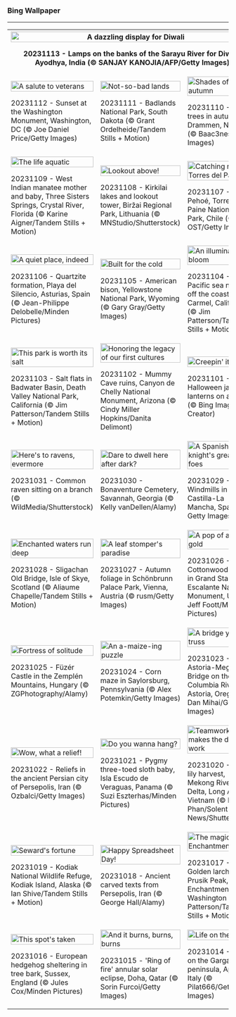 <h3>
 Bing Wallpaper
</h3>
<hr/>
<table>
<tr>
<th colspan="3">
<img alt="A dazzling display for Diwali" src="https://www.bing.com/th?id=OHR.DiwaliAyodhya_EN-US7782727326_UHD.jpg&amp;rf=LaDigue_UHD.jpg&amp;pid=hp&amp;w=3840&amp;h=2160&amp;rs=1&amp;c=4" width="100%"/><p>20231113 - Lamps on the banks of the Sarayu River for Diwali, Ayodhya, India (© SANJAY KANOJIA/AFP/Getty Images)</p></th>
</tr>
<tr>
<td><img alt="A salute to veterans" src="https://www.bing.com/th?id=OHR.VeteransDayDC_EN-US7666353324_UHD.jpg&amp;rf=LaDigue_UHD.jpg&amp;pid=hp&amp;w=3840&amp;h=2160&amp;rs=1&amp;c=4" width="100%"/><p>20231112 - Sunset at the Washington Monument, Washington, DC (© Joe Daniel Price/Getty Images)</p></td>
<td><img alt="Not-so-bad lands" src="https://www.bing.com/th?id=OHR.BadlandsSunrise_EN-US7576048436_UHD.jpg&amp;rf=LaDigue_UHD.jpg&amp;pid=hp&amp;w=3840&amp;h=2160&amp;rs=1&amp;c=4" width="100%"/><p>20231111 - Badlands National Park, South Dakota (© Grant Ordelheide/Tandem Stills + Motion)</p></td>
<td><img alt="Shades of autumn" src="https://www.bing.com/th?id=OHR.NorwayBirch_EN-US7497125692_UHD.jpg&amp;rf=LaDigue_UHD.jpg&amp;pid=hp&amp;w=3840&amp;h=2160&amp;rs=1&amp;c=4" width="100%"/><p>20231110 - Birch trees in autumn, Drammen, Norway (© Baac3nes/Getty Images)</p></td>
</tr>
<tr>
<td><img alt="The life aquatic" src="https://www.bing.com/th?id=OHR.ManateeMama_EN-US7376333243_UHD.jpg&amp;rf=LaDigue_UHD.jpg&amp;pid=hp&amp;w=3840&amp;h=2160&amp;rs=1&amp;c=4" width="100%"/><p>20231109 - West Indian manatee mother and baby, Three Sisters Springs, Crystal River, Florida (© Karine Aigner/Tandem Stills + Motion)</p></td>
<td><img alt="Lookout above!" src="https://www.bing.com/th?id=OHR.KirkilaiTower_EN-US7178436226_UHD.jpg&amp;rf=LaDigue_UHD.jpg&amp;pid=hp&amp;w=3840&amp;h=2160&amp;rs=1&amp;c=4" width="100%"/><p>20231108 - Kirkilai lakes and lookout tower, Biržai Regional Park, Lithuania (© MNStudio/Shutterstock)</p></td>
<td><img alt="Catching rays in Torres del Paine" src="https://www.bing.com/th?id=OHR.LagoPehoe_EN-US6983781896_UHD.jpg&amp;rf=LaDigue_UHD.jpg&amp;pid=hp&amp;w=3840&amp;h=2160&amp;rs=1&amp;c=4" width="100%"/><p>20231107 - Lake Pehoé, Torres del Paine National Park, Chile (© OST/Getty Images)</p></td>
</tr>
<tr>
<td><img alt="A quiet place, indeed" src="https://www.bing.com/th?id=OHR.SilencioSpain_EN-US6874925537_UHD.jpg&amp;rf=LaDigue_UHD.jpg&amp;pid=hp&amp;w=3840&amp;h=2160&amp;rs=1&amp;c=4" width="100%"/><p>20231106 - Quartzite formation, Playa del Silencio, Asturias, Spain (© Jean-Philippe Delobelle/Minden Pictures)</p></td>
<td><img alt="Built for the cold" src="https://www.bing.com/th?id=OHR.BisonSnow_EN-US6764351912_UHD.jpg&amp;rf=LaDigue_UHD.jpg&amp;pid=hp&amp;w=3840&amp;h=2160&amp;rs=1&amp;c=4" width="100%"/><p>20231105 - American bison, Yellowstone National Park, Wyoming (© Gary Gray/Getty Images)</p></td>
<td><img alt="An illuminated bloom" src="https://www.bing.com/th?id=OHR.SeaNettles_EN-US6654060294_UHD.jpg&amp;rf=LaDigue_UHD.jpg&amp;pid=hp&amp;w=3840&amp;h=2160&amp;rs=1&amp;c=4" width="100%"/><p>20231104 - Pacific sea nettles off the coast of Carmel, California (© Jim Patterson/Tandem Stills + Motion)</p></td>
</tr>
<tr>
<td><img alt="This park is worth its salt" src="https://www.bing.com/th?id=OHR.DeathValleySalt_EN-US1068737086_UHD.jpg&amp;rf=LaDigue_UHD.jpg&amp;pid=hp&amp;w=3840&amp;h=2160&amp;rs=1&amp;c=4" width="100%"/><p>20231103 - Salt flats in Badwater Basin, Death Valley National Park, California (© Jim Patterson/Tandem Stills + Motion)</p></td>
<td><img alt="Honoring the legacy of our first cultures" src="https://www.bing.com/th?id=OHR.MummyCaveRuins_EN-US0871963100_UHD.jpg&amp;rf=LaDigue_UHD.jpg&amp;pid=hp&amp;w=3840&amp;h=2160&amp;rs=1&amp;c=4" width="100%"/><p>20231102 - Mummy Cave ruins, Canyon de Chelly National Monument, Arizona (© Cindy Miller Hopkins/Danita Delimont)</p></td>
<td><img alt="Creepin' it real" src="https://www.bing.com/th?id=OHR.HalloweenPorchAI_EN-US0776611565_UHD.jpg&amp;rf=LaDigue_UHD.jpg&amp;pid=hp&amp;w=3840&amp;h=2160&amp;rs=1&amp;c=4" width="100%"/><p>20231101 - Halloween jack-o'-lanterns on a porch (© Bing Image Creator)</p></td>
</tr>
<tr><td><img alt="Here's to ravens, evermore" src="https://www.bing.com/th?id=OHR.AutumnRaven_EN-US0686194098_UHD.jpg&amp;rf=LaDigue_UHD.jpg&amp;pid=hp&amp;w=3840&amp;h=2160&amp;rs=1&amp;c=4" width="100%"/><p>20231031 - Common raven sitting on a branch (© WildMedia/Shutterstock)</p></td><td><img alt="Dare to dwell here after dark?" src="https://www.bing.com/th?id=OHR.SavannahSculpture_EN-US0375520303_UHD.jpg&amp;rf=LaDigue_UHD.jpg&amp;pid=hp&amp;w=3840&amp;h=2160&amp;rs=1&amp;c=4" width="100%"/><p>20231030 - Bonaventure Cemetery, Savannah, Georgia (© Kelly vanDellen/Alamy)</p></td><td><img alt="A Spanish knight's greatest foes" src="https://www.bing.com/th?id=OHR.FiveWinds_EN-US0292788215_UHD.jpg&amp;rf=LaDigue_UHD.jpg&amp;pid=hp&amp;w=3840&amp;h=2160&amp;rs=1&amp;c=4" width="100%"/><p>20231029 - Windmills in Castilla-La Mancha, Spain (© Getty Images)</p></td></tr><tr><td><img alt="Enchanted waters run deep" src="https://www.bing.com/th?id=OHR.OldBridgeSkye_EN-US0196189617_UHD.jpg&amp;rf=LaDigue_UHD.jpg&amp;pid=hp&amp;w=3840&amp;h=2160&amp;rs=1&amp;c=4" width="100%"/><p>20231028 - Sligachan Old Bridge, Isle of Skye, Scotland (© Aliaume Chapelle/Tandem Stills + Motion)</p></td><td><img alt="A leaf stomper's paradise" src="https://www.bing.com/th?id=OHR.ViennaAutumn_EN-US0101367282_UHD.jpg&amp;rf=LaDigue_UHD.jpg&amp;pid=hp&amp;w=3840&amp;h=2160&amp;rs=1&amp;c=4" width="100%"/><p>20231027 - Autumn foliage in Schönbrunn Palace Park, Vienna, Austria (© rusm/Getty Images)</p></td><td><img alt="A pop of autumn gold" src="https://www.bing.com/th?id=OHR.GrandStaircase_EN-US9984560349_UHD.jpg&amp;rf=LaDigue_UHD.jpg&amp;pid=hp&amp;w=3840&amp;h=2160&amp;rs=1&amp;c=4" width="100%"/><p>20231026 - Cottonwood trees in Grand Staircase-Escalante National Monument, Utah (© Jeff Foott/Minden Pictures)</p></td></tr><tr><td><img alt="Fortress of solitude" src="https://www.bing.com/th?id=OHR.FuzerCastle_EN-US9918819618_UHD.jpg&amp;rf=LaDigue_UHD.jpg&amp;pid=hp&amp;w=3840&amp;h=2160&amp;rs=1&amp;c=4" width="100%"/><p>20231025 - Füzér Castle in the Zemplén Mountains, Hungary (© ZGPhotography/Alamy)</p></td><td><img alt="An a-maize-ing puzzle" src="https://www.bing.com/th?id=OHR.PoconosMaze_EN-US4210947594_UHD.jpg&amp;rf=LaDigue_UHD.jpg&amp;pid=hp&amp;w=3840&amp;h=2160&amp;rs=1&amp;c=4" width="100%"/><p>20231024 - Corn maze in Saylorsburg, Pennsylvania (© Alex Potemkin/Getty Images)</p></td><td><img alt="A bridge you can truss" src="https://www.bing.com/th?id=OHR.AstoriaBridge_EN-US9518437970_UHD.jpg&amp;rf=LaDigue_UHD.jpg&amp;pid=hp&amp;w=3840&amp;h=2160&amp;rs=1&amp;c=4" width="100%"/><p>20231023 - Astoria-Megler Bridge on the Columbia River, Astoria, Oregon (© Dan Mihai/Getty Images)</p></td></tr><tr><td><img alt="Wow, what a relief!" src="https://www.bing.com/th?id=OHR.PersepolisRelief_EN-US9435779068_UHD.jpg&amp;rf=LaDigue_UHD.jpg&amp;pid=hp&amp;w=3840&amp;h=2160&amp;rs=1&amp;c=4" width="100%"/><p>20231022 - Reliefs in the ancient Persian city of Persepolis, Iran (© Ozbalci/Getty Images)</p></td><td><img alt="Do you wanna hang?" src="https://www.bing.com/th?id=OHR.PygmySloth_EN-US9345280015_UHD.jpg&amp;rf=LaDigue_UHD.jpg&amp;pid=hp&amp;w=3840&amp;h=2160&amp;rs=1&amp;c=4" width="100%"/><p>20231021 - Pygmy three-toed sloth baby, Isla Escudo de Veraguas, Panama (© Suzi Eszterhas/Minden Pictures)</p></td><td><img alt="Teamwork makes the dream work" src="https://www.bing.com/th?id=OHR.WaterLilyVietnam_EN-US1552107370_UHD.jpg&amp;rf=LaDigue_UHD.jpg&amp;pid=hp&amp;w=3840&amp;h=2160&amp;rs=1&amp;c=4" width="100%"/><p>20231020 - Water lily harvest, Mekong River Delta, Long An, Vietnam (© Khanh Phan/Solent News/Shutterstock)</p></td></tr><tr><td><img alt="Seward's fortune" src="https://www.bing.com/th?id=OHR.KodiakAlaska_EN-US1478138954_UHD.jpg&amp;rf=LaDigue_UHD.jpg&amp;pid=hp&amp;w=3840&amp;h=2160&amp;rs=1&amp;c=4" width="100%"/><p>20231019 - Kodiak National Wildlife Refuge, Kodiak Island, Alaska (© Ian Shive/Tandem Stills + Motion)</p></td><td><img alt="Happy Spreadsheet Day!" src="https://www.bing.com/th?id=OHR.SpreadsheetDay_EN-US1385391820_UHD.jpg&amp;rf=LaDigue_UHD.jpg&amp;pid=hp&amp;w=3840&amp;h=2160&amp;rs=1&amp;c=4" width="100%"/><p>20231018 - Ancient carved texts from Persepolis, Iran (© George Hall/Alamy)</p></td><td><img alt="The magic of the Enchantments" src="https://www.bing.com/th?id=OHR.GoldenEnchantments_EN-US1308880623_UHD.jpg&amp;rf=LaDigue_UHD.jpg&amp;pid=hp&amp;w=3840&amp;h=2160&amp;rs=1&amp;c=4" width="100%"/><p>20231017 - Golden larches and Prusik Peak, the Enchantments, Washington (© Jim Patterson/Tandem Stills + Motion)</p></td></tr><tr><td><img alt="This spot's taken" src="https://www.bing.com/th?id=OHR.AutumnHedgehog_EN-US1171311197_UHD.jpg&amp;rf=LaDigue_UHD.jpg&amp;pid=hp&amp;w=3840&amp;h=2160&amp;rs=1&amp;c=4" width="100%"/><p>20231016 - European hedgehog sheltering in tree bark, Sussex, England (© Jules Cox/Minden Pictures)</p></td><td><img alt="And it burns, burns, burns" src="https://www.bing.com/th?id=OHR.RingEclipse_EN-US1077107553_UHD.jpg&amp;rf=LaDigue_UHD.jpg&amp;pid=hp&amp;w=3840&amp;h=2160&amp;rs=1&amp;c=4" width="100%"/><p>20231015 - 'Ring of fire' annular solar eclipse, Doha, Qatar (© Sorin Furcoi/Getty Images)</p></td><td><img alt="Life on the edge" src="https://www.bing.com/th?id=OHR.ViesteItaly_EN-US0948108910_UHD.jpg&amp;rf=LaDigue_UHD.jpg&amp;pid=hp&amp;w=3840&amp;h=2160&amp;rs=1&amp;c=4" width="100%"/><p>20231014 - Vieste on the Gargano peninsula, Apulia, Italy (© Pilat666/Getty Images)</p></td></tr></table>
